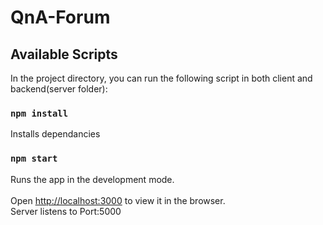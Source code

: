 # QnA-Forum
## Available Scripts

In the project directory, you can run the following script in both client and backend(server folder):

### `npm install`

Installs dependancies

### `npm start`

Runs the app in the development mode.<br /><br/>
Open [http://localhost:3000](http://localhost:3000) to view it in the browser.<br/>
Server listens to Port:5000<br/>
